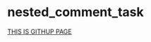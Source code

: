 # nested_comment_task


[THIS IS GITHUP PAGE](https://merve-simsek92.github.io/nested_comment_task/)